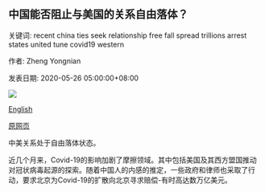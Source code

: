 ## 中国能否阻止与美国的关系自由落体？

关键词: recent china ties seek relationship free fall spread trillions arrest states united tune covid19 western

作者: Zheng Yongnian

发表日期: 2020-05-26 05:00:00+08:00

![](https://www.straitstimes.com/sites/all/themes/custom/bootdemo/images/facebook_default_pic.jpg)

[English](Can%20China%20arrest%20a%20free%20fall%20in%20ties%20with%20the%20US%3F.md)

[原网页](https://www.straitstimes.com/opinion/can-china-arrest-a-free-fall-in-ties-with-the-us)

中美关系处于自由落体状态。

近几个月来，Covid-19的影响加剧了摩擦领域。其中包括美国及其西方盟国推动对冠状病毒起源的探索。随着中国人的内感的推定，一些政府和律师也采取了行动，要求北京为Covid-19的扩散向北京寻求赔偿-有时高达数万亿美元。